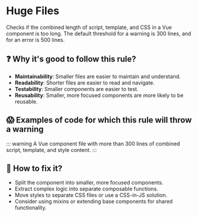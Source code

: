 # Huge Files

Checks if the combined length of script, template, and CSS in a Vue component is too long. The default threshold for a warning is 300 lines, and for an error is 500 lines.

## ❓ Why it's good to follow this rule?

- **Maintainability**: Smaller files are easier to maintain and understand.
- **Readability**: Shorter files are easier to read and navigate.
- **Testability**: Smaller components are easier to test.
- **Reusability**: Smaller, more focused components are more likely to be reusable.

## 😱 Examples of code for which this rule will throw a warning

::: warning
A Vue component file with more than 300 lines of combined script, template, and style content.
:::

## 🤩 How to fix it?

- Split the component into smaller, more focused components.
- Extract complex logic into separate composable functions.
- Move styles to separate CSS files or use a CSS-in-JS solution.
- Consider using mixins or extending base components for shared functionality.